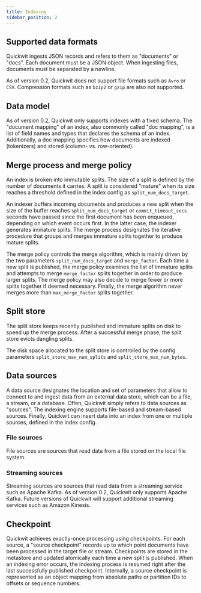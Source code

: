 ```yaml
---
title: Indexing
sidebar_position: 2
---
```


## Supported data formats

Quickwit ingests JSON records and refers to them as "documents" or "docs". Each document must be a JSON object. When ingesting files, documents must be separated by a newline.

As of version 0.2, Quickwit does not support file formats such as `Avro` or `CSV`. Compression formats such as `bzip2` or `gzip` are also not supported.

## Data model

As of version 0.2, Quickwit only supports indexes with a fixed schema. The "document mapping" of an index, also commonly called "doc mapping", is a list of field names and types that declares the schema of an index. Additionally, a doc mapping specifies how documents are indexed (tokenizers) and stored (column- vs. row-oriented).


## Merge process and merge policy

An index is broken into immutable splits. The size of a split is defined by the number of documents it carries. A split is considered "mature" when its size reaches a threshold defined in the index config as `split_num_docs_target`.

An indexer buffers incoming documents and produces a new split when the size of the buffer reaches `split_num_docs_target` or `commit_timeout_secs` seconds have passed since the first document has been enqueued, depending on which event occurs first. In the latter case, the indexer generates immature splits. The merge process designates the iterative procedure that groups and merges immature splits together to produce mature splits.

The merge policy controls the merge algorithm, which is mainly driven by the two parameters `split_num_docs_target` and `merge_factor`. Each time a new split is published, the merge policy examines the list of immature splits and attempts to merge `merge_factor` splits together in order to produce larger splits. The merge policy may also decide to merge fewer or more splits together if deemed necessary. Finally, the merge algorithm never merges more than `max_merge_factor` splits together.

## Split store

The split store keeps recently published and immature splits on disk to speed up the merge process. After a successful merge phase, the split store evicts dangling splits.

The disk space allocated to the split store is controlled by the config parameters `split_store_max_num_splits` and `split_store_max_num_bytes`.

## Data sources

A data source designates the location and set of parameters that allow to connect to and ingest data from an external data store, which can be a file, a stream, or a database. Often, Quickwit simply refers to data sources as "sources". The indexing engine supports file-based and stream-based sources. Finally, Quickwit can insert data into an index from one or multiple sources, defined in the index config.


### File sources

File sources are sources that read data from a file stored on the local file system.

### Streaming sources

Streaming sources are sources that read data from a streaming service such as Apache Kafka. As of version 0.2, Quickwit only supports Apache Kafka. Future versions of Quickwit will support additional streaming services such as Amazon Kinesis.

## Checkpoint

Quickwit achieves exactly-once processing using checkpoints. For each source, a "source checkpoint" records up to which point documents have been processed in the target file or stream. Checkpoints are stored in the metastore and updated atomically each time a new split is published. When an indexing error occurs, the indexing process is resumed right after the last successfully published checkpoint. Internally, a source checkpoint is represented as an object mapping from absolute paths or partition IDs to offsets or sequence numbers.
